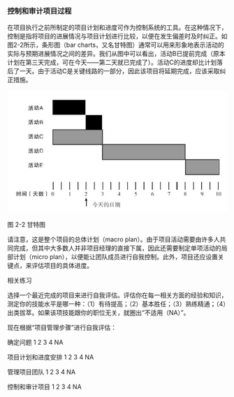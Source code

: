 ### 控制和审计项目过程

在项目执行之前所制定的项目计划和进度可作为控制系统的工具。在这种情况下，控制是指将项目的进展情况与项目计划进行比较，以便在发生偏差时及时纠正。如图2-2所示，条形图（bar charts，又名甘特图）通常可以用来形象地表示活动的实际与预期进展情况之间的差异。我们从图中可以看出，活动B已提前完成（原本计划在第三天完成，可在今天——第二天就已完成了）。活动C的进度却比计划落后了一天。由于活动C是关键线路的一部分，因此该项目将延期完成，应该采取纠正措施。

![](images/image01223.jpeg)

图 2-2 甘特图 

请注意，这是整个项目的总体计划（macro plan）。由于项目活动需要由许多人共同完成，但其中大多数人并非项目经理的直接下属，因此还需要制定单项活动的局部计划（micro plan），以便能让团队成员进行自我控制。此外，项目还应设置关键点，来评估项目的具体进度。

相关练习

选择一个最近完成的项目来进行自我评估。评估你在每一相关方面的经验和知识，测定你的技能水平是哪一种：（1）有待提高；（2）基本胜任；（3）熟练精通；（4）出类拔萃。如果该项技能跟你的职位无关，就圈出“不适用（NA）”。

现在根据“项目管理步骤”进行自我评估：

确定问题 1 2 3 4 NA

项目计划和进度安排 1 2 3 4 NA

管理项目团队 1 2 3 4 NA

控制和审计项目 1 2 3 4 NA
